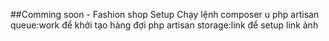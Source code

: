 ##Comming soon - Fashion shop
Setup 
Chạy lệnh 
composer u
php artisan queue:work để khởi tạo hàng đợi
php artisan storage:link để setup link ảnh